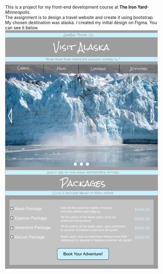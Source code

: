 This is a project for my front-end development course at **The Iron Yard**-_Minneapolis_.  
The assignment is to design a travel website and create it using bootstrap.  
My chosen destination was alaska. I created my initial design on Figma. You can see it below.  
![My site design for an Alaskan tour](./Homepage.png)
